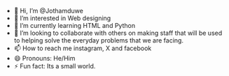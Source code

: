 - 👋 Hi, I’m @Jothamduwe
- 👀 I’m interested in Web designing
- 🌱 I’m currently learning HTML and Python
- 💞️ I’m looking to collaborate with others on making staff that will be used to helping solve the everyday problems that we are facing.
- 📫 How to reach me instagram, X and facebook
- 😄 Pronouns: He/Him
- ⚡ Fun fact: Its a small world.

<!---
Jothamduwe/Jothamduwe is a ✨ special ✨ repository because its `README.md` (this file) appears on your GitHub profile.
You can click the Preview link to take a look at your changes.
--->
